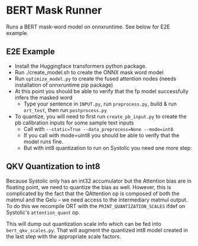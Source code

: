 # BERT Mask Runner

Runs a BERT mask-word model on onnxruntime. See below for E2E example.

## E2E Example

* Install the Huggingface transformers python package. 
* Run ./create_model.sh to create the ONNX mask word model
* Run `optimize_model.py` to create the fused attention nodes (needs installation of onnxruntime pip package)
* At this point you should be able to verify that the fp model successfully infers the masked word
    * Type your sentence in `INPUT.py`, run `preprocess.py`, build & run `ort_test`, then run `postprocess.py`
* To quantize, you will need to first run `create_pb_input.py` to create the pb calibration inputs for some sample text inputs
    * Call with `--static=True --data_preprocess=None --mode=int8`
    * If you call with mode=uint8 you should be able to verify that the model runs fine.
    * But with int8 quantization to run on Systolic you need one more step:


## QKV Quantization to int8

Because Systolic only has an int32 accumulator but the Attention bias are in floating point, we need to quantize the bias as well. However, this is complicated by the fact that the QAttention op is composed of both the matmul and the Gelu – we need access to the intermediary matmul output. To do this we recompile ORT with the `PRINT_QUANTIZATION_SCALES` ifdef on Systolic's `attention_quant` op.

This will dump out quantization scale info which can be fed into `bert_qkv_scales.py`. That will augment the quantized int8 model created in the last step with the appropriate scale factors.